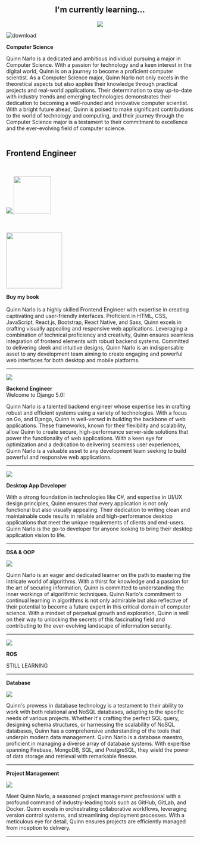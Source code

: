 <div align="center">
  


## I'm currently learning...

<p align="center">
  <a href="https://skillicons.dev">
    <img src="https://skillicons.dev/icons?i=perl,rust" />
  </a>
</p>

</div>  
<div align="left">


  
![download](https://github.com/pyquinnnarlo/pyquinnnarlo/assets/105549100/4900c097-4556-4aea-9e7b-a3ebc3718c40)


</div>

<div align="left">
  
**Computer Science**
</div>
Quinn Narlo is a dedicated and ambitious individual pursuing a major in Computer Science. With a passion for technology and a keen interest in the digital world, Quinn is on a journey to become a proficient computer scientist. As a Computer Science major, Quinn Narlo not only excels in the theoretical aspects but also applies their knowledge through practical projects and real-world applications. Their determination to stay up-to-date with industry trends and emerging technologies demonstrates their dedication to becoming a well-rounded and innovative computer scientist. With a bright future ahead, Quinn is poised to make significant contributions to the world of technology and computing, and their journey through the Computer Science major is a testament to their commitment to excellence and the ever-evolving field of computer science.
</div>
<br />
<br />




## **Frontend Engineer**
<br />
<div align="left">
<p align="left">
  <a href="https://skillicons.dev">
    <img src="https://skillicons.dev/icons?i=html,css,bootstrap,tailwind,sass,js,react,react" />
    <img src="https://github.com/pyquinnnarlo/pyquinnnarlo/assets/105549100/05903e8c-47c0-45d6-a4b2-10aa54ceb646" width="100"/>
  </a>
</p>
<div align="left">
<br />
<br />
<img src="https://github.com/pyquinnnarlo/pyquinnnarlo/assets/105549100/e1bdb192-ec77-4d87-b71a-46a3ac3f779e" width="150" />
  
**Buy my book**
<br />
<br />
Quinn Narlo is a highly skilled Frontend Engineer with expertise in creating captivating and user-friendly interfaces. Proficient in HTML, CSS, JavaScript, React.js, Bootstrap, React Native, and Sass, Quinn excels in crafting visually appealing and responsive web applications. Leveraging a combination of technical proficiency and creativity, Quinn ensures seamless integration of frontend elements with robust backend systems. Committed to delivering sleek and intuitive designs, Quinn Narlo is an indispensable asset to any development team aiming to create engaging and powerful web interfaces for both desktop and mobile platforms.
<hr />
</div>

<div align="left">
<p align="left">
  <a href="https://skillicons.dev">
    <img src="https://skillicons.dev/icons?i=django,fastapi,go" />
  </a>
</p>
  


**Backend Engineer**
<br />
Welcome to Django 5.0!

</div>

Quinn Narlo is a talented backend engineer whose expertise lies in crafting robust and efficient systems using a variety of technologies. With a focus on Go, and Django, Quinn is well-versed in building the backbone of web applications. These frameworks, known for their flexibility and scalability, allow Quinn to create secure, high-performance server-side solutions that power the functionality of web applications. With a keen eye for optimization and a dedication to delivering seamless user experiences, Quinn Narlo is a valuable asset to any development team seeking to build powerful and responsive web applications.
<hr />
</div>


<div align="left">

<p align="left">
  <a href="https://skillicons.dev">
    <img src="https://skillicons.dev/icons?i=cs,xaml" />
  </a>
</p>

**Desktop App Developer**

With a strong foundation in technologies like C#, and expertise in UI/UX design principles, Quinn ensures that every application is not only functional but also visually appealing. Their dedication to writing clean and maintainable code results in reliable and high-performance desktop applications that meet the unique requirements of clients and end-users. Quinn Narlo is the go-to developer for anyone looking to bring their desktop application vision to life.
<hr />


</div>


<div align="left">
  
**DSA & OOP**

<p align="left">
  <a href="https://skillicons.dev">
    <img src="https://skillicons.dev/icons?i=java,cs,python" />
  </a>
</p>


Quinn Narlo is an eager and dedicated learner on the path to mastering the intricate world of algorithms. With a thirst for knowledge and a passion for the art of securing information, Quinn is committed to understanding the inner workings of algorithmic techniques. Quinn Narlo's commitment to continual learning in algorithms is not only admirable but also reflective of their potential to become a future expert in this critical domain of computer science. With a mindset of perpetual growth and exploration, Quinn is well on their way to unlocking the secrets of this fascinating field and contributing to the ever-evolving landscape of information security.
<hr />

</div>



<div align="left">

<p align="left">
  <a href="https://skillicons.dev">
    <img src="https://skillicons.dev/icons?i=c,cpp,python" />
  </a>
</p>


**ROS**
<br />

STILL LEARNING

<hr />
</div>




<div align="left">
  
**Database**

<p align="left">
  <a href="https://skillicons.dev">
    <img src="https://skillicons.dev/icons?i=postgres,firebase,mongodb,sqlite" />
  </a>
</p>

Quinn's prowess in database technology is a testament to their ability to work with both relational and NoSQL databases, adapting to the specific needs of various projects. Whether it's crafting the perfect SQL query, designing schema structures, or harnessing the scalability of NoSQL databases, Quinn has a comprehensive understanding of the tools that underpin modern data management. Quinn Narlo is a database maestro, proficient in managing a diverse array of database systems. With expertise spanning Firebase, MongoDB, SQL, and PostgreSQL, they wield the power of data storage and retrieval with remarkable finesse.
<hr />

</div>


<div align="left">

  
**Project Management**
<p align="left">
  <a href="https://skillicons.dev">
    <img src="https://skillicons.dev/icons?i=gitlab,github,docker,ngnix" />
  </a>
</p>

Meet Quinn Narlo, a seasoned project management professional with a profound command of industry-leading tools such as GitHub, GitLab, and Docker. Quinn excels in orchestrating collaborative workflows, leveraging version control systems, and streamlining deployment processes. With a meticulous eye for detail, Quinn ensures projects are efficiently managed from inception to delivery.

</div>
<hr />

